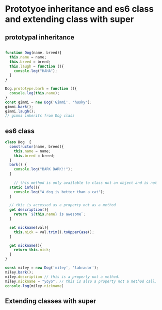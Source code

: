 # Prototyoe inheritance and es6 class and extending class with super



## prototypal inheritance

```javascript

function Dog(name, breed){
  this.name = name;
  this.breed = breed;
  this.laugh = function (){
    console.log("HAHA");
  }
}

Dog.prototype.bark = function (){
  console.log(this.name);
}
const gimmi = new Dog('Gimmi', 'husky');
gimmi.bark();
gimmi.laugh();
// gimmi inherits from Dog class
```

## es6 class 

```javascript 
class Dog  {
  constructor(name, breed){
    this.name = name; 
    this.breed = breed;
  }
  bark() {
    console.log("BARK BARK!!");
  }
  
    // this method is only available to class not an object and is not inherited.
  static info(){ 
    console.log("A dog is better than a cat");
  }

  // this is accessed as a property not as a method
  get description(){
    return `${this.name} is awesome`;
  }

  set nickname(val){
    this.nick = val.trim().toUpperCase();
  }

  get nickname(){
    return this.nick;
  }
}

const miley = new Dog('miley', 'labrador');
miley.bark();
miley.description // this is a property not a method.
miley.nickname = "yoyo"; // this is also a property not a method call.
console.log(miley.nickname)

```

## Extending classes with super

```javascript



```